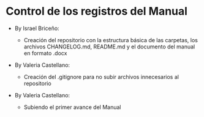 # Control de los registros del Manual

* By Israel Briceño:
  * Creación del repositorio con la estructura básica de las carpetas, los archivos CHANGELOG.md, README.md y el documento del manual en formato .docx

* By Valeria Castellano:
  * Creación del .gitignore para no subir archivos innecesarios al repositorio

* By Valeria Castellano:
  * Subiendo el primer avance del Manual